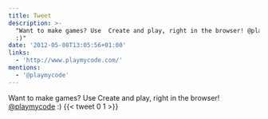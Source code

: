 ```yaml
---
title: Tweet
description: >-
  "Want to make games? Use  Create and play, right in the browser! @playMyCode
  :)"
date: '2012-05-08T13:05:56+01:00'
links:
  - 'http://www.playmycode.com/'
mentions:
  - '@playmycode'
---
```

Want to make games? Use  Create and play, right in the browser! [@playmycode](https://twitter.com/@playmycode) :)
      {{< tweet 0 1 >}}
    
